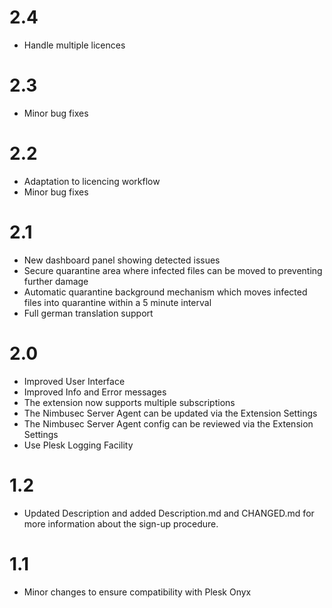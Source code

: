 # 2.4

* Handle multiple licences

# 2.3

* Minor bug fixes

# 2.2

* Adaptation to licencing workflow
* Minor bug fixes

# 2.1

* New dashboard panel showing detected issues
* Secure quarantine area where infected files can be moved to preventing further damage
* Automatic quarantine background mechanism which moves infected files into quarantine within a 5 minute interval 
* Full german translation support


# 2.0

* Improved User Interface
* Improved Info and Error messages
* The extension now supports multiple subscriptions
* The Nimbusec Server Agent can be updated via the Extension Settings
* The Nimbusec Server Agent config can be reviewed via the Extension Settings
* Use Plesk Logging Facility

# 1.2

*  Updated Description and added Description.md and CHANGED.md for more information about the sign-up procedure.

# 1.1

*  Minor changes to ensure compatibility with Plesk Onyx
